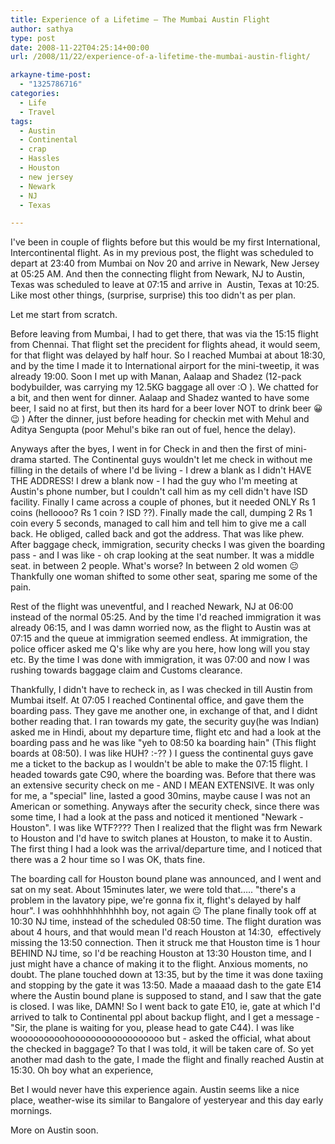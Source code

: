 ```yaml
---
title: Experience of a Lifetime – The Mumbai Austin Flight
author: sathya
type: post
date: 2008-11-22T04:25:14+00:00
url: /2008/11/22/experience-of-a-lifetime-the-mumbai-austin-flight/

arkayne-time-post:
  - "1325786716"
categories:
  - Life
  - Travel
tags:
  - Austin
  - Continental
  - crap
  - Hassles
  - Houston
  - new jersey
  - Newark
  - NJ
  - Texas

---
```

I've been in couple of flights before but this would be my first International, Intercontinental flight. As in my previous post, the flight was scheduled to depart at 23:40 from Mumbai on Nov 20 and arrive in Newark, New Jersey at 05:25 AM. And then the connecting flight from Newark, NJ to Austin, Texas was scheduled to leave at 07:15 and arrive in  Austin, Texas at 10:25. Like most other things, (surprise, surprise) this too didn't as per plan.

Let me start from scratch.

<!--more-->

Before leaving from Mumbai, I had to get there, that was via the 15:15 flight from Chennai. That flight set the precident for flights ahead, it would seem, for that flight was delayed by half hour. So I reached Mumbai at about 18:30, and by the time I made it to International airport for the mini-tweetip, it was already 19:00. Soon I met up with Manan, Aalaap and Shadez (12-pack bodybuilder, was carrying my 12.5KG baggage all over :O ). We chatted for a bit, and then went for dinner. Aalaap and Shadez wanted to have some beer, I said no at first, but then its hard for a beer lover NOT to drink beer 😀 😉 ) After the dinner, just before heading for checkin met with Mehul and Aditya Sengupta (poor Mehul's bike ran out of fuel, hence the delay).

Anyways after the byes, I went in for Check in and then the first of mini-drama started. The Continental guys wouldn't let me check in without me filling in the details of where I'd be living - I drew a blank as I didn't HAVE THE ADDRESS! I drew a blank now - I had the guy who I'm meeting at Austin's phone number, but I couldn't call him as my cell didn't have ISD facility. Finally I came across a couple of phones, but it needed ONLY Rs 1 coins (helloooo? Rs 1 coin ? ISD ??). Finally made the call, dumping 2 Rs 1 coin every 5 seconds, managed to call him and tell him to give me a call back. He obliged, called back and got the address. That was like phew. After baggage check, immigration, security checks I was given the boarding pass - and I was like - oh crap looking at the seat number. It was a middle seat. in between 2 people. What's worse? In between 2 old women 😐 Thankfully one woman shifted to some other seat, sparing me some of the pain.

Rest of the flight was uneventful, and I reached Newark, NJ at 06:00 instead of the normal 05:25. And by the time I'd reached immigration it was already 06:15, and I was damn worried now, as the flight to Austin was at 07:15 and the queue at immigration seemed endless. At immigration, the police officer asked me Q's like why are you here, how long will you stay etc. By the time I was done with immigration, it was 07:00 and now I was rushing towards baggage claim and Customs clearance.

Thankfully, I didn't have to recheck in, as I was checked in till Austin from Mumbai itself. At 07:05 I reached Continental office, and gave them the boarding pass. They gave me another one, in exchange of that, and I didnt bother reading that. I ran towards my gate, the security guy(he was Indian) asked me in Hindi, about my departure time, flight etc and had a look at the boarding pass and he was like "yeh to 08:50 ka boarding hain" (This flight boards at 08:50). I was like HUH? :-?? ) I guess the continental guys gave me a ticket to the backup as I wouldn't be able to make the 07:15 flight. I headed towards gate C90, where the boarding was. Before that there was an extensive security check on me - AND I MEAN EXTENSIVE. It was only for me, a "special" line, lasted a good 30mins, maybe cause I was not an American or something. Anyways after the security check, since there was some time, I had a look at the pass and noticed it mentioned "Newark - Houston". I was like WTF???? Then I realized that the flight was frm Newark to Houston and I'd have to switch planes at Houston, to make it to Austin. The first thing I had a look was the arrival/departure time, and I noticed that there was a 2 hour time so I was OK, thats fine.

The boarding call for Houston bound plane was announced, and I went and sat on my seat. About 15minutes later, we were told that&#8230;.. "there's a problem in the lavatory pipe, we're gonna fix it, flight's delayed by half hour". I was oohhhhhhhhhhh boy, not again 😐 The plane finally took off at 10:30 NJ time, instead of the scheduled 08:50 time. The flight duration was about 4 hours, and that would mean I'd reach Houston at 14:30,  effectively missing the 13:50 connection. Then it struck me that Houston time is 1 hour BEHIND NJ time, so I'd be reaching Houston at 13:30 Houston time, and I just might have a chance of making it to the flight. Anxious moments, no doubt. The plane touched down at 13:35, but by the time it was done taxiing and stopping by the gate it was 13:50. Made a maaaad dash to the gate E14 where the Austin bound plane is supposed to stand, and I saw that the gate is closed. I was like, DAMN! So I went back to gate E10, ie, gate at which I'd arrived to talk to Continental ppl about backup flight, and I get a message - "Sir, the plane is waiting for you, please head to gate C44). I was like wooooooooohoooooooooooooooooo but - asked the official, what about the checked in baggage? To that I was told, it will be taken care of. So yet another mad dash to the gate, I made the flight and finally reached Austin at 15:30. Oh boy what an experience,

Bet I would never have this experience again. Austin seems like a nice place, weather-wise its similar to Bangalore of yesteryear and this day early mornings.

More on Austin soon.
